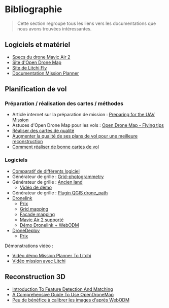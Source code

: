 # Bibliographie

> Cette section regroupe tous les liens vers les documentations que nous avons trouvées intéressantes.

## Logiciels et matériel

- [Specs du drone Mavic Air 2](https://www.dji.com/mavic-air-2/specs)
- [Site d'Open Drone Map](https://opendronemap.org/)
- [Site de Litchi Fly](https://flylitchi.com/)
- [Documentation Mission Planner](https://ardupilot.org/planner/docs/mission-planner-overview.html)

## Planification de vol

### Préparation / réalisation des cartes / méthodes

- Article internet sur la préparation de mission : [Preparing for the UAV Mission](https://uav-guidelines.openaerialmap.org/pages/07-preparing-for-the-uav-mission/)
- Astuces d'Open Drone Map pour les vols : [Open Drone Map - Flying tips](https://docs.opendronemap.org/flying/)
- [Réaliser des cartes de qualité](https://help.dronedeploy.com/hc/en-us/articles/1500004964282-Making-Successful-Maps)
- [Augmenter la qualité de ses plans de vol pour une meilleure reconstruction](https://www.hammermissions.com/post/quality-drone-maps-and-3d-models)
- [Comment réaliser de bonne cartes de vol](https://civiltracker.xyz/how-to-make-great-drone-maps/)

### Logiciels

- [Comparatif de différents logiciel](https://geonadir.com/what-is-the-best-desktop-drone-mapping-software/)
- Générateur de grille : [Grid-photogrammetry](https://afbayonac.github.io/grid-photogrammetry/)
- Générateur de grille : [Ancien land](https://ancient.land/)
  - [Vidéo de démo](https://www.youtube.com/watch?v=8NN9ETHamwY&ab_channel=JamesDeRose)
- Générateur de grille : [Plugin QGIS drone_path](https://plugins.qgis.org/plugins/drone_path/)
- [Dronelink](https://www.dronelink.com/)
  - [Prix](https://app.dronelink.com/pricing)
  - [Grid mapping](https://support.dronelink.com/hc/en-us/articles/4405635351315)
  - [Facade mapping](https://support.dronelink.com/hc/en-us/articles/4411563374099)
  - [Mavic Air 2 supporté](https://support.dronelink.com/hc/en-us/articles/360025829933-What-are-the-system-requirements-Supported-drones-and-devices-)
  - [Démo Dronelink + WebODM](https://webodm.net/dronelink)
- [DroneDeploy](https://www.dronedeploy.com/)
  - [Prix](https://www.dronedeploy.com/pricing.html)

Démonstrations vidéo :

- [Vidéo démo Mission Planner To Litchi](https://www.youtube.com/watch?v=Vdxp_iXCcys&ab_channel=Taranis)
- [Vidéo mission avec Litchi](https://www.youtube.com/watch?v=mn8U-YJe1xY&ab_channel=WindsweptRobert)

## Reconstruction 3D

- [Introduction To Feature Detection And Matching](https://medium.com/data-breach/introduction-to-feature-detection-and-matching-65e27179885d)
- [A Comprehensive Guide To Use OpenDroneMap](https://odmbook.com/)
- [Peu de bénéfice à calibrer les images d'après WebODM](https://github.com/OpenDroneMap/WebODM/issues/340)
